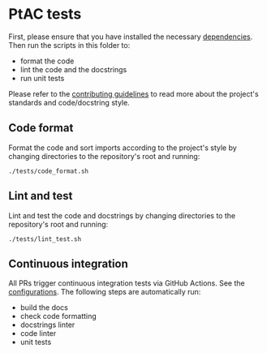 # PtAC tests

First, please ensure that you have installed the necessary [dependencies](../.github/build_environments/environment-dev.yml). Then run the scripts in this folder to:

  - format the code
  - lint the code and the docstrings
  - run unit tests

Please refer to the [contributing guidelines](../CONTRIBUTING.md) to read more about the project's standards and code/docstring style.

## Code format

Format the code and sort imports according to the project's style by changing directories to the repository's root and running:

```
./tests/code_format.sh
```

## Lint and test

Lint and test the code and docstrings by changing directories to the repository's root and running:

```
./tests/lint_test.sh
```

## Continuous integration

All PRs trigger continuous integration tests via GitHub Actions. See the [configurations](../.github/workflows/). The following steps are automatically run:

  - build the docs
  - check code formatting
  - docstrings linter
  - code linter
  - unit tests
